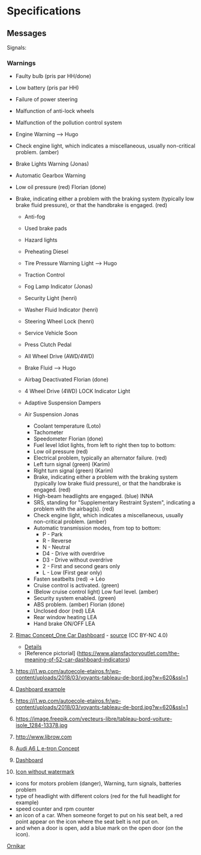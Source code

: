 # Specifications

## Messages 

Signals:

### Warnings
* Faulty bulb (pris par HH/done)
* Low battery (pris par HH)
* Failure of power steering
* Malfunction of anti-lock wheels
* Malfunction of the pollution control system
* Engine Warning --> Hugo
* Check engine light, which indicates a miscellaneous, usually non-critical problem. (amber)
* Brake Lights Warning (Jonas)
* Automatic Gearbox Warning
* Low oil pressure (red) Florian (done)
* Brake, indicating either a problem with the braking system (typically low brake fluid pressure), or that the handbrake is engaged. (red)




  * Anti-fog
  * Used brake pads
  * Hazard lights
  * Preheating Diesel
  * Tire Pressure Warning Light --> Hugo
  * Traction Control
  * Fog Lamp Indicator (Jonas)
  * Security Light (henri)
  * Washer Fluid Indicator (henri)
  * Steering Wheel Lock (henri)
  * Service Vehicle Soon
  * Press Clutch Pedal
  * All Wheel Drive (AWD/4WD)
  * Brake Fluid --> Hugo
  * Airbag Deactivated Florian (done)
  * 4 Wheel Drive (4WD) LOCK Indicator Light
  * Adaptive Suspension Dampers
  * Air Suspension Jonas


    * Coolant temperature (Loto)
    * Tachometer
    * Speedometer Florian (done)
    * Fuel level Idiot lights, from left to right then top to bottom:
    * Low oil pressure (red)
    * Electrical problem, typically an alternator failure. (red)
    * Left turn signal (green) (Karim)
    * Right turn signal (green) (Karim)
    * Brake, indicating either a problem with the braking system (typically low brake fluid pressure), or that the handbrake is engaged. (red)
    * High-beam headlights are engaged. (blue) INNA
    * SRS, standing for "Supplementary Restraint System", indicating a problem with the airbag(s). (red)
    * Check engine light, which indicates a miscellaneous, usually non-critical problem. (amber)
    * Automatic transmission modes, from top to bottom:
      * P - Park
      * R - Reverse
      * N - Neutral
      * D4 - Drive with overdrive
      * D3 - Drive without overdrive
      * 2 - First and second gears only
      * L - Low (First gear only)
    * Fasten seatbelts (red) -> Léo
    * Cruise control is activated. (green)
    * (Below cruise control light) Low fuel level. (amber)
    * Security system enabled. (green)
    * ABS problem. (amber)	Florian (done)
    * Unclosed door (red)      LEA
    * Rear window heating	LEA
    * Hand brake ON/OFF		LEA



2. [Rimac Concept_One Car Dashboard](https://mir-s3-cdn-cf.behance.net/project_modules/1400/7cc96613838623.560575fa5c7cb.png) - [source](https://search.creativecommons.org/photos/6828daff-ba93-4a38-85c0-df465ae56986) (CC BY-NC 4.0)
    * [Details](https://mir-s3-cdn-cf.behance.net/project_modules/1400/477e5e13838623.560575fa5b876.png)
    * [Reference pictorial] (https://www.alansfactoryoutlet.com/the-meaning-of-52-car-dashboard-indicators)


3. https://i1.wp.com/autoecole-etairos.fr/wp-content/uploads/2018/03/voyants-tableau-de-bord.jpg?w=620&ssl=1

4. [Dashboard example](https://images.prismic.io/ornikar/1961737b42736b35a0e4318c7e2b1f33a0217a7d_differents-compteurs-tableau-bord.jpg?auto=compress,format)

5. https://i1.wp.com/autoecole-etairos.fr/wp-content/uploads/2018/03/voyants-tableau-de-bord.jpg?w=620&ssl=1

6. https://image.freepik.com/vecteurs-libre/tableau-bord-voiture-isole_1284-13378.jpg

7. http://www.librow.com

8. [Audi A6 L e-tron Concept](https://fr.wheelsage.org/audi/a6/%D1%817/92411/pictures/jbzyh2/)

9. [Dashboard](https://thumbs.dreamstime.com/z/ic%C3%B4nes-de-tableau-bord-voiture-r%C3%A9gl%C3%A9es-125211202.jpg)

10. [Icon without watermark](https://img-4.linternaute.com/nB1hOYkhnmHrEEDAXAB_bRRVtsI=/450x/smart/d8303cc2871b48b6a05524a857fb4725/ccmcms-linternaute/10652918.jpg)
* icons for motors problem (danger), Warning, turn signals, batteries problem 
* type of headlight with different colors (red for the full headlight for example)
* speed counter and rpm counter
* an icon of a car. When someone forget to put on his seat belt, a red point appear on the icon where the seat belt is not put on.
* and when a door is open, add a blue mark on the open door (on the icon).


[Ornikar](https://www.ornikar.com/code/cours/mecanique-vehicule/tableau-bord)
